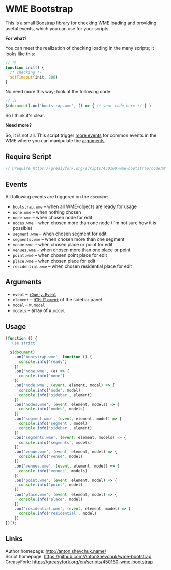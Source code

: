 # WME Bootstrap
This is a small Boostrap library for checking WME loading and providing useful events, which you can use for your scripts.

**For what?**

You can meet the realization of checking loading in the many scripts; it looks like this:

```javascript
// 👎
function init() {
  /* checking */
  setTimeout(init, 200) 
}
```

No need more this way; look at the following code:

```javascript
// 👍
$(document).on('bootstrap.wme', () => { /* your code here */ } )
```

So I think it's clear.

**Need more?**

So, it is not all. This script trigger [more events](#events) for common events in the WME where you can manipulate the [arguments](#arguments).

## Require Script

```javascript
// @require https://greasyfork.org/scripts/450160-wme-bootstrap/code/WME-Bootstrap.js
```

## Events

All following events are triggered on the `document`

* `bootstrap.wme` – when all WME-objects are ready for usage
* `none.wme` – when nothing chosen
* `node.wme` – when chosen node for edit
* `nodes.wme` – when chosen more than one node (I'm not sure how it is possible)
* `segment.wme` – when chosen segment for edit
* `segments.wme` – when chosen more than one segment
* `venue.wme` – when chosen place or point for edit
* `venues.wme` – when chosen more than one place or point
* `point.wme` – when chosen point place for edit
* `place.wme` – when chosen place for edit
* `residential.wme` – when chosen residential place for edit

## Arguments

* `event` – [`jQuery.Event`](https://api.jquery.com/category/events/event-object/)
* `element` – [`HTMLElement`](https://developer.mozilla.org/en-US/docs/Web/API/HTMLElement) of the sidebar panel 
* `model` – `W.model`
* `models` – array of `W.model`

## Usage

```javascript
(function () {
  'use strict'

  $(document)
    .on('bootstrap.wme', function () {
      console.info('ready')
    })
    .on('none.wme', (e) => {
      console.info('none')
    })
    .on('node.wme', (event, element, model) => {
      console.info('node', model)
      console.info('sidebar', element)
    })
    .on('nodes.wme', (event, element, models) => {
      console.info('nodes', models)
    })
    .on('segment.wme', (event, element, model) => {
      console.info('segment', model)
      console.info('sidebar', element)
    })
    .on('segments.wme', (event, element, models) => {
      console.info('segments', models)
    })
    .on('venue.wme', (event, element, model) => {
      console.info('venue', model)
    })
    .on('venues.wme', (event, element, model) => {
      console.info('venues', models)
    })
    .on('point.wme', (event, element, model) => {
      console.info('point', model)
    })
    .on('place.wme', (event, element, model) => {
      console.info('place', model)
    })
    .on('residential.wme', (event, element, model) => {
      console.info('residential', model)
    })
})();
```

## Links

Author homepage: http://anton.shevchuk.name/  
Script homepage: https://github.com/AntonShevchuk/wme-bootstrap  
GreasyFork: https://greasyfork.org/en/scripts/450160-wme-bootstrap
